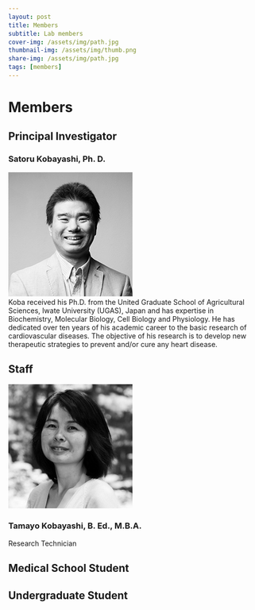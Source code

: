 ```yaml
---
layout: post
title: Members
subtitle: Lab members
cover-img: /assets/img/path.jpg
thumbnail-img: /assets/img/thumb.png
share-img: /assets/img/path.jpg
tags: [members]
---
```


# Members

## Principal Investigator

### Satoru Kobayashi, Ph. D.
![profile](/assets/img/skobayas.jpg)  
Koba received his Ph.D. from the United Graduate School of Agricultural Sciences, Iwate University (UGAS), Japan and has expertise in Biochemistry, Molecular Biology, Cell Biology and Physiology. He has dedicated over ten years of his academic career to the basic research of cardiovascular diseases. The objective of his research is to develop new therapeutic strategies to prevent and/or cure any heart disease.

## Staff
![profile](/assets/img/tamayo.jpg)  
### Tamayo Kobayashi, B. Ed., M.B.A.
Research Technician

## Medical School Student 


## Undergraduate Student 
